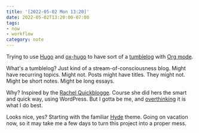 ```yaml
---
title: '[2022-05-02 Mon 13:20]'
date: 2022-05-02T13:20:00-07:00
tags:
- now
- workflow
category: note
---
```


Trying to use [Hugo](https://gohugo.io) and [ox-hugo](https://ox-hugo.scripter.co) to have sort of a [tumblelog](https://en.wiktionary.org/wiki/tumblelog) with [Org mode](https://orgmode.org).

What's a tumblelog? Just kind of a stream-of-consciousness blog. Might have recurring topics. Might not. Posts might have titles. They might not. Might be short notes. Might be long essays.

Why? Inspired by the [Rachel Quickblogge](https://rachel.live). Course she did hers the smart and quick way, using WordPress. But I gotta be me, and [overthinking](https://www.oglaf.com/trapmaster/) it is what I do best.

Looks nice, yes? Starting with the familiar [Hyde](https://themes.gohugo.io/themes/hyde/) theme. Going on vacation now, so it may take me a few days to turn this project into a proper mess.
